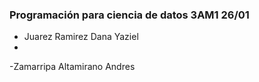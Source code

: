 ### ﻿Programación para ciencia de datos 3AM1 26/01
- Juarez Ramirez Dana Yaziel
- 
-Zamarripa Altamirano Andres

